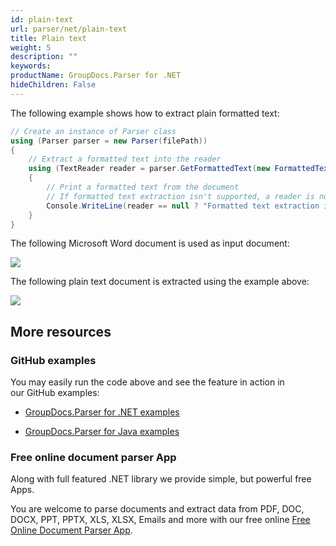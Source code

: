 ```yaml
---
id: plain-text
url: parser/net/plain-text
title: Plain text
weight: 5
description: ""
keywords: 
productName: GroupDocs.Parser for .NET
hideChildren: False
---
```

The following example shows how to extract plain formatted text:

```csharp
// Create an instance of Parser class
using (Parser parser = new Parser(filePath))
{
    // Extract a formatted text into the reader
    using (TextReader reader = parser.GetFormattedText(new FormattedTextOptions(FormattedTextMode.PlainText)))
    {
        // Print a formatted text from the document
        // If formatted text extraction isn't supported, a reader is null
        Console.WriteLine(reader == null ? "Formatted text extraction isn't suppported" : reader.ReadToEnd());
    }
}
```

The following Microsoft Word document is used as input document:

![](https://wiki.lisbon.dynabic.com/download/attachments/29428142/docx.png?version=1&modificationDate=1566841981000&api=v2)

The following plain text document is extracted using the example above:

![](https://wiki.lisbon.dynabic.com/download/attachments/29428142/ascii.png?version=1&modificationDate=1566841981000&api=v2)

## More resources

### GitHub examples

You may easily run the code above and see the feature in action in our GitHub examples:

*   [GroupDocs.Parser for .NET examples](https://github.com/groupdocs-parser/GroupDocs.Parser-for-.NET)
    
*   [GroupDocs.Parser for Java examples](https://github.com/groupdocs-parser/GroupDocs.Parser-for-Java)
    

### Free online document parser App

Along with full featured .NET library we provide simple, but powerful free Apps.

You are welcome to parse documents and extract data from PDF, DOC, DOCX, PPT, PPTX, XLS, XLSX, Emails and more with our free online [Free Online Document Parser App](https://products.groupdocs.app/parser).
